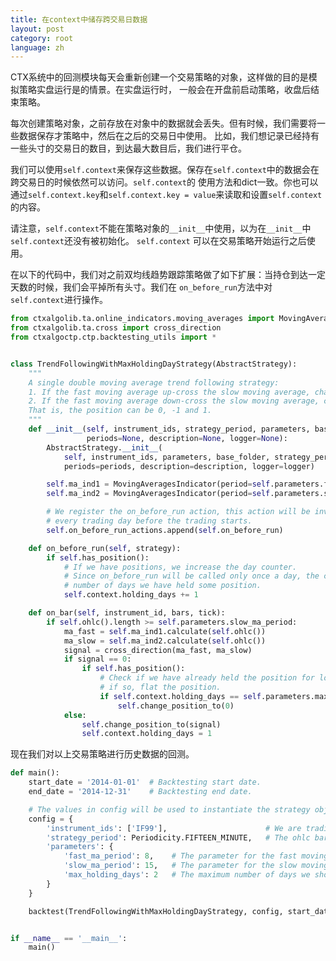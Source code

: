 ```yaml
---
title: 在context中储存跨交易日数据
layout: post
category: root
language: zh
---
```


CTX系统中的回测模块每天会重新创建一个交易策略的对象，这样做的目的是模拟策略实盘运行是的情景。在实盘运行时，
一般会在开盘前启动策略，收盘后结束策略。

每次创建策略对象，之前存放在对象中的数据就会丢失。但有时候，我们需要将一些数据保存才策略中，然后在之后的交易日中使用。
比如，我们想记录已经持有一些头寸的交易日的数目，到达最大数目后，我们进行平仓。

我们可以使用`self.context`来保存这些数据。保存在`self.context`中的数据会在跨交易日的时候依然可以访问。`self.context`的
使用方法和dict一致。你也可以通过`self.context.key`和`self.context.key = value`来读取和设置`self.context`的内容。

请注意，`self.context`不能在策略对象的`__init__`中使用，以为在`__init__`中`self.context`还没有被初始化。 `self.context`
可以在交易策略开始运行之后使用。

在以下的代码中，我们对之前双均线趋势跟踪策略做了如下扩展：当持仓到达一定天数的时候，我们会平掉所有头寸。我们在
`on_before_run`方法中对`self.context`进行操作。


```python
from ctxalgolib.ta.online_indicators.moving_averages import MovingAveragesIndicator
from ctxalgolib.ta.cross import cross_direction
from ctxalgoctp.ctp.backtesting_utils import *


class TrendFollowingWithMaxHoldingDayStrategy(AbstractStrategy):
    """
    A single double moving average trend following strategy:
    1. If the fast moving average up-cross the slow moving average, change position to 1.
    2. If the fast moving average down-cross the slow moving average, change position to -1.
    That is, the position can be 0, -1 and 1.
    """
    def __init__(self, instrument_ids, strategy_period, parameters, base_folder,
                 periods=None, description=None, logger=None):
        AbstractStrategy.__init__(
            self, instrument_ids, parameters, base_folder, strategy_period=strategy_period,
            periods=periods, description=description, logger=logger)

        self.ma_ind1 = MovingAveragesIndicator(period=self.parameters.fast_ma_period)
        self.ma_ind2 = MovingAveragesIndicator(period=self.parameters.slow_ma_period)

        # We register the on_before_run action, this action will be invoked
        # every trading day before the trading starts.
        self.on_before_run_actions.append(self.on_before_run)

    def on_before_run(self, strategy):
        if self.has_position():
            # If we have positions, we increase the day counter.
            # Since on_before_run will be called only once a day, the counter then records the
            # number of days we have held some position.
            self.context.holding_days += 1

    def on_bar(self, instrument_id, bars, tick):
        if self.ohlc().length >= self.parameters.slow_ma_period:
            ma_fast = self.ma_ind1.calculate(self.ohlc())
            ma_slow = self.ma_ind2.calculate(self.ohlc())
            signal = cross_direction(ma_fast, ma_slow)
            if signal == 0:
                if self.has_position():
                    # Check if we have already held the position for long enough,
                    # if so, flat the position.
                    if self.context.holding_days == self.parameters.max_holding_days:
                        self.change_position_to(0)
            else:
                self.change_position_to(signal)
                self.context.holding_days = 1
```

现在我们对以上交易策略进行历史数据的回测。


```python
def main():
    start_date = '2014-01-01'  # Backtesting start date.
    end_date = '2014-12-31'    # Backtesting end date.

    # The values in config will be used to instantiate the strategy objects by the backtest method.
    config = {
        'instrument_ids': ['IF99'],                      # We are trading this future instrument.
        'strategy_period': Periodicity.FIFTEEN_MINUTE,   # The ohlc bar granularity on which trading happens.
        'parameters': {
            'fast_ma_period': 8,    # The parameter for the fast moving average.
            'slow_ma_period': 15,   # The parameter for the slow moving average.
            'max_holding_days': 2   # The maximum number of days we should hold a position.
        }
    }

    backtest(TrendFollowingWithMaxHoldingDayStrategy, config, start_date, end_date)


if __name__ == '__main__':
    main()

```

